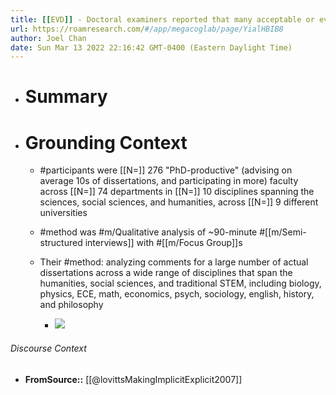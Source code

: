 ```yaml
---
title: [[EVD]] - Doctoral examiners reported that many acceptable or even "very good" dissertations across a range of disciplines fell well short of implicit and explicit criteria for effective synthesis in their literature reviews - [[@lovittsMakingImplicitExplicit2007]]
url: https://roamresearch.com/#/app/megacoglab/page/YialHBIB8
author: Joel Chan
date: Sun Mar 13 2022 22:16:42 GMT-0400 (Eastern Daylight Time)
---
```


- # Summary
- # Grounding Context

    - #participants were [[N=]] 276 "PhD-productive" (advising on average 10s of dissertations, and participating in more) faculty across [[N=]] 74 departments in [[N=]] 10 disciplines spanning the sciences, social sciences, and humanities, across [[N=]] 9 different universities

    - #method was #m/Qualitative analysis of ~90-minute #[[m/Semi-structured interviews]] with #[[m/Focus Group]]s

    - Their #method: analyzing  comments for a large number of actual dissertations across a wide range of disciplines that span the humanities, social sciences, and traditional STEM, including biology, physics, ECE, math, economics, psych, sociology, english, history, and philosophy

        - ![](https://firebasestorage.googleapis.com/v0/b/firescript-577a2.appspot.com/o/imgs%2Fapp%2Fmegacoglab%2FRu2_E_qw_N?alt=media&token=53a8fa79-3acc-4eb0-bb92-845a1b86d0e6)

###### Discourse Context

- **FromSource::** [[@lovittsMakingImplicitExplicit2007]]
